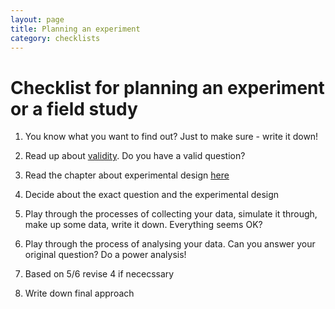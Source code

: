 ```yaml
---
layout: page
title: Planning an experiment
category: checklists
---
```


Checklist for planning an experiment or a field study
===


1. You know what you want to find out? Just to make sure - write it down!

2. Read up about [validity](http://en.wikipedia.org/wiki/Validity_%28statistics%29). Do you have a valid question? 

3. Read the chapter about experimental design [here](https://github.com/florianhartig/ResearchSkills/raw/master/Labs/R/Script/Crashcourse-StatisticsWithR.pdf)

4. Decide about the exact question and the experimental design

5. Play through the processes of collecting your data, simulate it through, make up some data, write it down. Everything seems OK?

6. Play through the process of analysing your data. Can you answer your original question? Do a power analysis!

7. Based on 5/6 revise 4 if nececssary

8. Write down final approach
